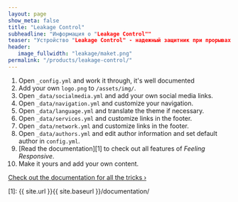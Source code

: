 ```yaml
---
layout: page
show_meta: false
title: "Leakage Control"
subheadline: "Информация о "Leakage Control""
teaser: "Устройство "Leakage Control" - надежный защитник при прорывах водопроводных труб и затоплениях"
header:
   image_fullwidth: "leakage/maket.png"
permalink: "/products/leakage-control/"
---
```

1. Open `_config.yml` and work it through, it's well documented
1. Add your own `logo.png` to `/assets/img/`.
1. Open `_data/socialmedia.yml` and add your own social media links.
1. Open `_data/navigation.yml` and customize your navigation.
1. Open `_data/language.yml` and translate the theme if necessary.
1. Open `_data/services.yml` and customize links in the footer.
1. Open `_data/network.yml` and customize links in the footer.
1. Open `_data/authors.yml` and edit author information and set default author in `config.yml`.
1. [Read the documentation][1] to check out all features of *Feeling Responsive*.
1. Make it yours and add your own content.

<a class="radius button small" href="{{ site.url }}{{ site.baseurl }}/documentation/">Check out the documentation for all the tricks ›</a>


 [1]: {{ site.url }}{{ site.baseurl }}/documentation/
